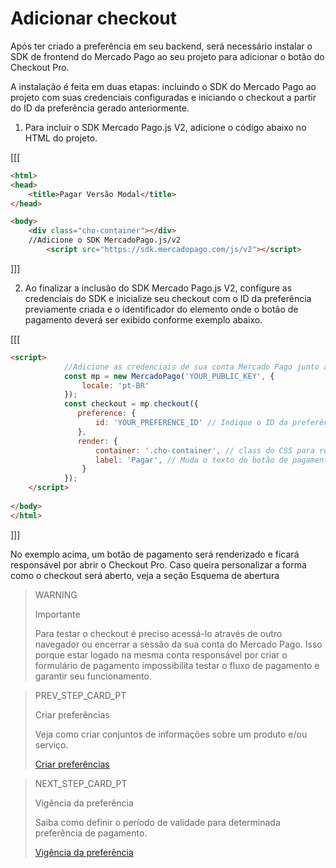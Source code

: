 # Adicionar checkout

Após ter criado a preferência em seu backend, será necessário instalar o SDK de frontend do Mercado Pago ao seu projeto para adicionar o botão do Checkout Pro.

A instalação é feita em duas etapas: incluindo o SDK do Mercado Pago ao projeto com suas credenciais configuradas e iniciando o checkout a partir do ID da preferência gerado anteriormente.

1. Para incluir o SDK Mercado Pago.js V2, adicione o código abaixo no HTML do projeto.

[[[
```html
<html>
<head>
	<title>Pagar Versão Modal</title>
</head>

<body>
	<div class="cho-container"></div>
	//Adicione o SDK MercadoPago.js/v2
		<script src="https://sdk.mercadopago.com/js/v2"></script>
```
]]]
		

2. Ao finalizar a inclusão do SDK Mercado Pago.js V2, configure as credenciais do SDK e inicialize seu checkout com o ID da preferência previamente criada e o identificador do elemento onde o botão de pagamento deverá ser exibido conforme exemplo abaixo.

[[[
```html
<script>
			//Adicione as credenciais de sua conta Mercado Pago junto ao SDK
			const mp = new MercadoPago('YOUR_PUBLIC_KEY', {
			    locale: 'pt-BR'
			});
			const checkout = mp.checkout({
			   preference: {
			       id: 'YOUR_PREFERENCE_ID' // Indique o ID da preferência
			   },
			   render: {
			       container: '.cho-container', // class do CSS para renderizar o botão de pagamento
			       label: 'Pagar', // Muda o texto do botão de pagamento (opcional)
			    }
			});
	</script>	 	 
	
</body>
</html>
```
]]]

No exemplo acima, um botão de pagamento será renderizado e ficará responsável por abrir o Checkout Pro. Caso queira personalizar a forma como o checkout será aberto, veja a seção Esquema de abertura

> WARNING
>
> Importante
>
> Para testar o checkout é preciso acessá-lo através de outro navegador ou encerrar a sessão da sua conta do Mercado Pago. Isso porque estar logado na mesma conta responsável por criar o formulário de pagamento impossibilita testar o fluxo de pagamento e garantir seu funcionamento.

> PREV_STEP_CARD_PT
>
> Criar preferências
>
> Veja como criar conjuntos de informações sobre um produto e/ou serviço.
>
> [Criar preferências](/developers/pt/docs/checkout-pro/create-preference)

> NEXT_STEP_CARD_PT
>
> Vigência da preferência 
>
> Saiba como definir o período de validade para determinada preferência de pagamento.
>
> [Vigência da preferência](/developers/pt/docs/checkout-pro/checkout-customization/preferences/term-of-preference)